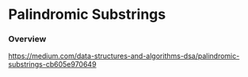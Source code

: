 # Palindromic Substrings

### Overview

https://medium.com/data-structures-and-algorithms-dsa/palindromic-substrings-cb605e970649
